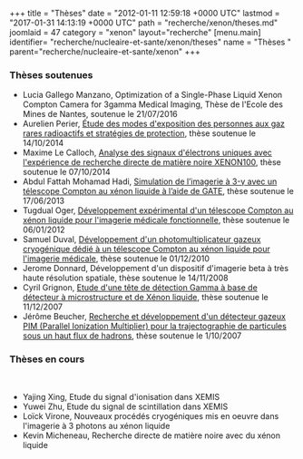 +++
title = "Thèses"
date = "2012-01-11 12:59:18 +0000 UTC"
lastmod = "2017-01-31 14:13:19 +0000 UTC"
path = "recherche/xenon/theses.md"
joomlaid = 47
category = "xenon"
layout="recherche"
[menu.main]
  identifier= "recherche/nucleaire-et-sante/xenon/theses"
  name = "Thèses "
  parent="recherche/nucleaire-et-sante/xenon"
+++
<h3>Thèses soutenues</h3>
<div id="navigation">
<ul>
<li>Lucia Gallego Manzano, Optimization of a Single-Phase Liquid Xenon Compton Camera for 3gamma Medical Imaging, Thèse de l'Ecole des Mines de Nantes, soutenue le 21/07/2016</li>
<li>Aurelien Perier, <a href="https://tel.archives-ouvertes.fr/tel-01089862">Étude des modes d'exposition des personnes aux gaz rares radioactifs et stratégies de protection</a>, thèse soutenue le 14/10/2014</li>
<li>Maxime Le Calloch, <a href="https://tel.archives-ouvertes.fr/tel-01081007">Analyse des signaux d'électrons uniques avec l'expérience de recherche directe de matière noire XENON100</a>, thèse soutenue le 07/10/2014</li>
<li>Abdul Fattah Mohamad Hadi, <a href="https://tel.archives-ouvertes.fr/tel-00847425">Simulation de l’imagerie à 3-γ avec un télescope Compton au xénon liquide à l’aide de GATE</a>, thèse soutenue le 17/06/2013</li>
<li>Tugdual Oger, <a href="http://tel.archives-ouvertes.fr/tel-00678767">Développement expérimental d'un télescope Compton au xénon liquide pour l'imagerie médicale fonctionnelle</a>, thèse soutenue le 06/01/2012</li>
<li>Samuel Duval, <a href="http://tel.archives-ouvertes.fr/tel-00594636">Développement d'un photomultiplicateur gazeux cryogénique dédié à un télescope Compton au xénon liquide pour l'imagerie médicale</a>, thèse soutenue le 01/12/2010</li>
<li>Jerome Donnard, Développement d'un dispositif d'imagerie beta à très haute résolution spatiale, thèse soutenue le 14/11/2008</li>
<li>Cyril Grignon, <a href="http://tel.archives-ouvertes.fr/tel-00288738">Etude d'une tête de détection Gamma à base de détecteur à microstructure et de Xénon liquide</a>, thèse soutenue le 11/12/2007  </li>
<li>Jérôme Beucher, <a href="http://tel.archives-ouvertes.fr/tel-00191999">Recherche et développement d'un détecteur gazeux PIM (Parallel Ionization Multiplier) pour la trajectographie de particules sous un haut flux de hadrons</a>, thèse soutenue le 1/10/2007</li>
</ul>
</div>
<h3>Thèses en cours</h3>
<div id="navigation">
<p> </p>
<ul>
<li>Yajing Xing, Etude du signal d'ionisation dans XEMIS</li>
<li>Yuwei Zhu, Etude du signal de scintillation dans XEMIS</li>
<li>Loïck Virone, Nouveaux procédés cryogéniques mis en oeuvre dans l'imagerie à 3 photons au xénon liquide</li>
<li>Kevin Micheneau, Recherche directe de matière noire avec du xénon liquide</li>
</ul>
</div>